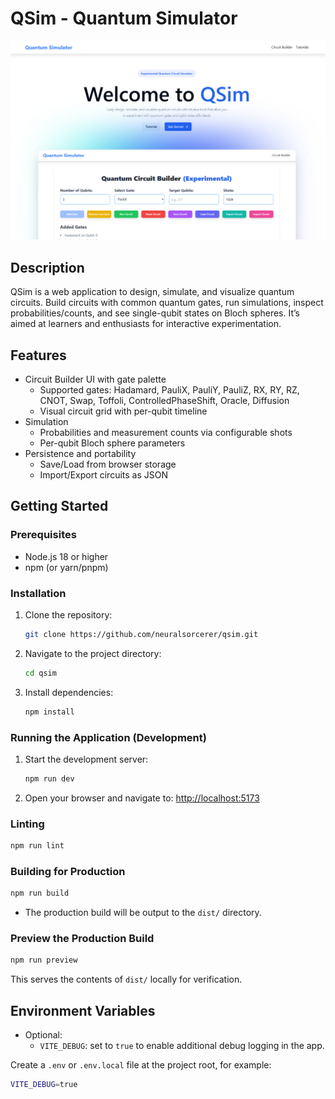 # QSim - Quantum Simulator

![Homepage](.github/screenshots/homepage.png)

## Description

QSim is a web application to design, simulate, and visualize quantum circuits. Build circuits with common quantum gates, run simulations, inspect probabilities/counts, and see single-qubit states on Bloch spheres. It’s aimed at learners and enthusiasts for interactive experimentation.

## Features

- Circuit Builder UI with gate palette
  - Supported gates: Hadamard, PauliX, PauliY, PauliZ, RX, RY, RZ, CNOT, Swap, Toffoli, ControlledPhaseShift, Oracle, Diffusion
  - Visual circuit grid with per-qubit timeline
- Simulation
  - Probabilities and measurement counts via configurable shots
  - Per-qubit Bloch sphere parameters
- Persistence and portability
  - Save/Load from browser storage
  - Import/Export circuits as JSON

## Getting Started

### Prerequisites

- Node.js 18 or higher
- npm (or yarn/pnpm)

### Installation

1. Clone the repository:

   ```bash
   git clone https://github.com/neuralsorcerer/qsim.git
   ```

2. Navigate to the project directory:

   ```bash
   cd qsim
   ```

3. Install dependencies:

   ```bash
   npm install
   ```

### Running the Application (Development)

1. Start the development server:

   ```bash
   npm run dev
   ```

2. Open your browser and navigate to: [http://localhost:5173](http://localhost:5173)

### Linting

```bash
npm run lint
```

### Building for Production

```bash
npm run build
```

- The production build will be output to the `dist/` directory.

### Preview the Production Build

```bash
npm run preview
```

This serves the contents of `dist/` locally for verification.

## Environment Variables

- Optional:
  - `VITE_DEBUG`: set to `true` to enable additional debug logging in the app.

Create a `.env` or `.env.local` file at the project root, for example:

```bash
VITE_DEBUG=true
```
